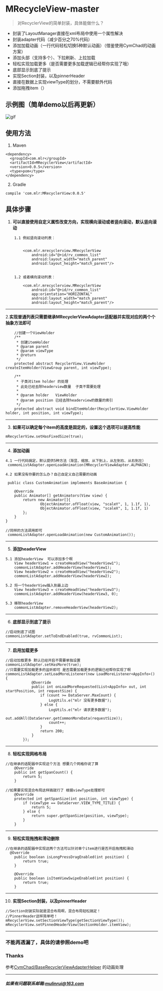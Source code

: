 # MRecycleView-master


> 对RecyclerView的简单封装，具体能做什么？
- 封装了LayoutManager直接在xml布局中使用一个属性解决
- 封装adapter代码（减少百分之70%代码）
- 添加加载动画（一行代码轻松切换5种默认动画）（借鉴使用CymChad的动画方案）
- 添加头部（支持多个）、下拉刷新、上拉加载
- 轻松实现加载更多（是否需要更多加载逻辑已经帮你实现了哦）
- 底部显示到底了提示
- 实现Section封装，以及pinnerHeader
- 直接在数据上实现viewType的划分，不需要额外代码
- 添加拖拽item（）

## 示例图（简单demo以后再更新）
  ![gif](https://github.com/oneapp1e/MRecycleView-master/blob/master/gif01.gif)

## 使用方法
1. Maven
```
<dependency>
  <groupId>com.mlr</groupId>
  <artifactId>MRecyclerView</artifactId>
  <version>0.0.5</version>
  <type>pom</type>
</dependency>
```
2. Gradle

```
compile 'com.mlr:MRecyclerView:0.0.5'
```

## 具体步骤

 1. **可以直接使用自定义属性改变方向，实现横向滚动或者竖向滚动，默认竖向滚动**

```
    1.1 例如竖向滚动列表：


        <com.mlr.mrecyclerview.MRecyclerView
            android:id="@+id/rv_common_list"
            android:layout_width="match_parent"
            android:layout_height="match_parent"/>


    1.2 或者横向滚动列表：

        <com.mlr.mrecyclerview.MRecyclerView
            android:id="@+id/rv_common_list"
            app:orientation="HORIZONTAL"
            android:layout_width="match_parent"
            android:layout_height="match_parent"/>
```
----------

2.**实现普通列表只需要继承MRecyclerViewAdapter适配器并实现对应的两个个抽象方法即可**

```
    //创建一个ViewHolder
    /**
     * 创建itemHolder
     * @param parent
     * @param viewType
     * @return
     */
    protected abstract RecyclerView.ViewHolder createItemHolder(ViewGroup parent, int viewType);

    /**
     * 子类对item holder 的处理
     * 此处已经去除headerview数量  子类不需要处理
     *
     * @param holder   ViewHolder
     * @param position 已经去除headerview的数量的索引
     */
    protected abstract void bindItemHolder(RecyclerView.ViewHolder holder, int position, int viewType);
```
----------

3. **如果可以确定每个item的高度是固定的，设置这个选项可以提高性能**
```
mRecyclerView.setHasFixedSize(true);
```
----------

4. **添加动画**

```
4.1 一行代码搞定，默认提供5种方法（渐显、缩放、从下到上，从左到右、从右到左）
 commonListAdapter.openLoadAnimation(MRecyclerViewAdapter.ALPHAIN);

4.2 如果没有你要的怎么办？自己自定义自己需要的动画

 public class CustomAnimation implements BaseAnimation {

    @Override
    public Animator[] getAnimators(View view) {
        return new Animator[]{
                ObjectAnimator.ofFloat(view, "scaleY", 1, 1.1f, 1),
                ObjectAnimator.ofFloat(view, "scaleX", 1, 1.1f, 1)
        };
    }
}

//同样的方法调用即可
 commonListAdapter.openLoadAnimation(new CustomAnimation());

```
----------

5. **添加headerView**
```
5.1 添加headerView  可以添加多个啊
    View headerView1 = createHeadView("headerView1");
    commonListAdapter.addHeaderView(headerView1);
    View headerView2 = createHeadView("headerView2");
    commonListAdapter.addHeaderView(headerView2);

5.2 将一个headerView插入到最上边
    View headerView3 = createHeadView("headerView3");
    commonListAdapter.addHeaderView(headerView3, 0);

5.3 移除headerView
    commonListAdapter.removeHeaderView(headerView2);

```

 ----------

6. **底部显示到底了提示**
```
//启动到底了试图
commonListAdapter.setToEndEnabled(true, rvCommonList);
```
 ----------

7. **启用加载更多**
```
//启动加载更多 默认已经开启不需要单独设置
commonListAdapter.setHasMore(true);
//只需要实现加载更多的监听即可 是否需要加载更多的逻辑已经帮你实现了啊
commonListAdapter.setLoadMoreListener(new LoadMoreListener<AppInfo>() {
            @Override
            public int onLoadMoreRequested(List<AppInfo> out, int startPosition, int requestSize) {
                if (count >= DataServer.MaxCount) {
                    LogUtils.e("mlr 没有更多数据");
                } else {
                    LogUtils.e("mlr 请求更多数据");
                    out.addAll(DataServer.getCommonMoreData(requestSize));
                    count++;
                }
                return 200;
            }
        });
```
 ----------

8. **轻松实现网格布局**
```
//在继承的适配器中实现这个方法 想要几个网格你说了算
    @Override
    public int getSpanCount() {
        return 5;
    }

//如果要实现混合布局这样搞就行了 根据viewType处理即可
    @Override
    protected int getSpanSize(int position, int viewType) {
        if (viewType == DataServer.VIEW_TYPE_TITLE) {
            return 5;
        } else {
            return super.getSpanSize(position, viewType);
        }
    }
```
 ----------
9. **轻松实现拖拽和滑动删除**
```
//在继承的适配器中实现这两个方法可以针对单个item进行是否开启拖拽和滑动
  @Override
    public boolean isLongPressDragEnabled(int position) {
        return true;
    }

    @Override
    public boolean isItemViewSwipeEnabled(int position) {
        return true;
    }
```
 ----------

10. **实现Section封装，以及pinnerHeader**
```
//Section封装实际就是混合布局啊，混合布局轻松搞定！
//PinnerHeader这样简单吧！
mRecyclerView.setSectionViewType(getSectionViewType());
mRecyclerView.setPinnedHeaderView(SectionHolder.itemView);
```
 ----------

### 不能再透漏了，具体的请参照demo吧

### Thanks

参考[CymChad/BaseRecyclerViewAdapterHelper](https://github.com/CymChad/BaseRecyclerViewAdapterHelper) 的动画处理

---
##### 如果有问题联系邮箱:mulinrui@163.com
  





